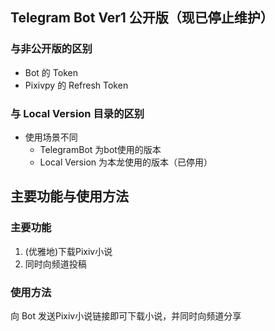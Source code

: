 ## Telegram Bot Ver1 公开版（现已停止维护）
### 与非公开版的区别
- Bot 的 Token
- Pixivpy 的 Refresh Token

### 与 Local Version 目录的区别
- 使用场景不同
  - TelegramBot 为bot使用的版本
  - Local Version 为本龙使用的版本（已停用）
  
## 主要功能与使用方法
###  主要功能
1. (优雅地)下载Pixiv小说
2. 同时向频道投稿

### 使用方法
向 Bot 发送Pixiv小说链接即可下载小说，并同时向频道分享


